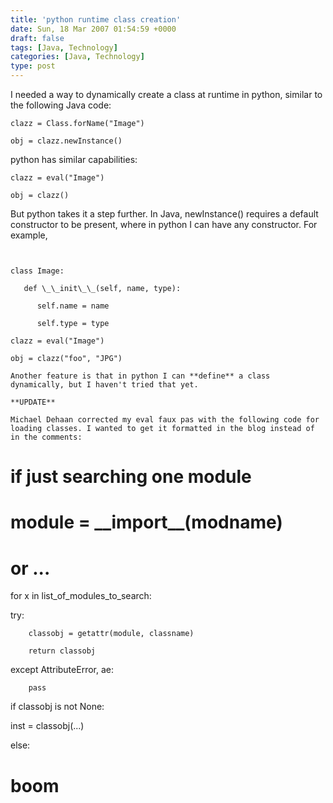 ```yaml
---
title: 'python runtime class creation'
date: Sun, 18 Mar 2007 01:54:59 +0000
draft: false
tags: [Java, Technology]
categories: [Java, Technology]
type: post
---
```


I needed a way to dynamically create a class at runtime in python, similar to the following Java code:

`clazz = Class.forName("Image")`

`obj = clazz.newInstance()`

python has similar capabilities:

`clazz = eval("Image")`

`obj = clazz()`

But python takes it a step further. In Java, newInstance() requires a default constructor to be present, where in python I can have any constructor. For example,

```


class Image:

   def \_\_init\_\_(self, name, type):

      self.name = name

      self.type = type

clazz = eval("Image")

obj = clazz("foo", "JPG")

Another feature is that in python I can **define** a class dynamically, but I haven't tried that yet.

**UPDATE**

Michael Dehaan corrected my eval faux pas with the following code for loading classes. I wanted to get it formatted in the blog instead of in the comments:

```


# if just searching one module

# module = \_\_import\_\_(modname)

# or ...

for x in list\_of\_modules\_to\_search:

   try:

        classobj = getattr(module, classname)

        return classobj

   except AttributeError, ae:

        pass

if classobj is not None:

   inst = classobj(...)

else:

   # boom


```
```